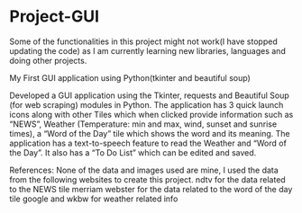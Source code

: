 # Project-GUI

Some of the functionalities in this project might not work(I have stopped updating the code) as I am currently learning new libraries, languages and doing other projects.

My First GUI application using Python(tkinter and beautiful soup)

Developed a GUI application using the Tkinter, requests and Beautiful Soup (for web scraping) modules in Python. The application has 3 quick launch icons along with other Tiles which when clicked provide information such as “NEWS”, Weather (Temperature: min and max, wind, sunset and sunrise times), a “Word of the Day” tile which shows the word and its meaning. The application has a text-to-speech feature to read the Weather and “Word of the Day”. It also has a “To Do List” which can be edited and saved.

References:
None of the data and images used are mine, I used the data from the following websites to create this project.
ndtv for the data related to the NEWS tile
merriam webster for the data related to the word of the day tile
google and wkbw for weather related info
